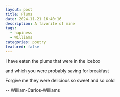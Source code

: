 ```yaml
---
layout: post
title: Plums
date: 2024-11-21 16:40:16
description: A favorite of mine
tags:
  - hapiness
  - Williams
categories: poetry
featured: false
---
```


I have eaten
the plums
that were in
the icebox

and which
you were probably
saving
for breakfast

Forgive me
they were delicious
so sweet
and so cold

-- William-Carlos-Williams
